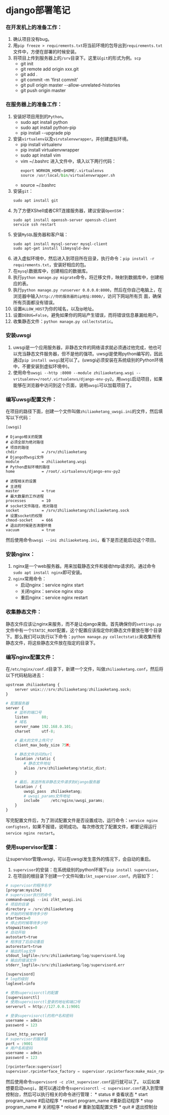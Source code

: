 # django部署笔记

### 在开发机上的准备工作：
1. 确认项目没有bug。
2. 用`pip freeze > requirements.txt`将当前环境的包导出到`requirements.txt`文件中，方便在部署的时候安装。
3. 将项目上传到服务器上的`/srv`目录下。这里以`git`的形式为例。`scp`
    * git init
    * git remote add origin xxx.git
    * git add .
    * git commit -m 'first commit'
    * git pull origin master --allow-unrelated-histories
    * git push origin master


### 在服务器上的准备工作：
1. 安装好项目用到的`Python`。
    * sudo apt install python
    * sudo apt install python-pip
    * pip install --upgrade pip
2. 安装`virtualenv`以及`virutalenvwrapper`。并创建虚拟环境。
    * pip install virtualenv
    * pip install virtualenvwrapper
    * sudo apt install vim
    * vim ~/.bashrc 进入文件中，填入以下两行代码：
        ```python
        export WORKON_HOME=$HOME/.virtualenvs
        source /usr/local/bin/virtualenvwrapper.sh
        ```
    * source ~/.bashrc
3. 安装`git`：
    ```shell
    sudo apt install git
    ```
4. 为了方便XShell或者CRT连接服务器，建议安装`OpenSSH`：
    ```shell
    sudo apt install openssh-server openssh-client
    service ssh restart
    ```
5. 安装`MySQL`服务器和客户端：
    ```shell
    sudo apt install mysql-server mysql-client
    sudo apt-get install libmysqld-dev
    ```
6. 进入虚拟环境中，然后进入到项目所在目录，执行命令：`pip install -r requirements.txt`，安装好相应的包。
7. 在`mysql`数据库中，创建相应的数据库。
8. 执行`python manage.py migrate`命令，将迁移文件，映射到数据库中，创建相应的表。
9. 执行`python manage.py runserver 0.0.0.0:8000`，然后在你自己电脑上，在浏览器中输入`http://你的服务器的ip地址:8000/`，访问下网站所有页 面，确保所有页面都没有错误。
10. 设置`ALLOW_HOST`为你的域名，以及ip地址。
11. 设置`DEBUG=False`，避免如果你的网站产生错误，而将错误信息暴漏给用户。
12. 收集静态文件：`python manage.py collectstatic`。


### 安装uwsgi
1. uwsgi是一个应用服务器，非静态文件的网络请求就必须通过他完成，他也可以充当静态文件服务器，但不是他的强项。uwsgi是使用python编写的，因此通过`pip install uwsgi`就可以了。(uwsgi必须安装在系统级别的Python环境中，不要安装到虚拟环境中)。
2. 使用命令`uwsgi --http :8000 --module zhiliaoketang.wsgi --vritualenv=/root/.virtualenvs/django-env-py2`。用`uwsgi`启动项目，如果能够在浏览器中访问到这个页面，说明`uwsgi`可以加载项目了。

### 编写uwsgi配置文件：
在项目的路径下面，创建一个文件叫做`zhiliaoketang_uwsgi.ini`的文件，然后填写以下代码：
```shell
[uwsgi]

# Django相关的配置
# 必须全部为绝对路径
# 项目的路径
chdir           = /srv/zhiliaoketang
# Django的wsgi文件
module          = zhiliaoketang.wsgi
# Python虚拟环境的路径
home            = /root/.virtualenvs/django-env-py2

# 进程相关的设置
# 主进程
master          = true
# 最大数量的工作进程
processes       = 10
# socket文件路径，绝对路径
socket          = /srv/zhiliaoketang/zhiliaoketang.sock
# 设置socket的权限
chmod-socket    = 666
# 退出的时候是否清理环境
vacuum          = true
```
然后使用命令`uwsgi --ini zhiliaoketang.ini`，看下是否还能启动这个项目。


### 安装nginx：
1. nginx是一个web服务器。用来加载静态文件和接收http请求的。通过命令`sudo apt install nginx`即可安装。
2. `nginx`常用命令：
    * 启动nginx：service nginx start
    * 关闭nginx：service nginx stop
    * 重启nginx：service nginx restart

### 收集静态文件：
静态文件应该让nginx来服务，而不是让django来做。首先确保你的`settings.py`文件中有一个`STATIC_ROOT`配置，这个配置应该指定你的静态文件要放在哪个目录下。那么我们可以执行以下命令：`python manage.py collectstatic`来收集所有静态文件，将这些静态文件放在指定的目录下。

### 编写nginx配置文件：
在`/etc/nginx/conf.d`目录下，新建一个文件，叫做`zhiliaoketang.conf`，然后将以下代码粘贴进去：
```python
upstream zhiliaoketang {
    server unix:///srv/zhiliaoketang/zhiliaoketang.sock; 
}

# 配置服务器
server {
    # 监听的端口号
    listen      80;
    # 域名
    server_name 192.168.0.101; 
    charset     utf-8;

    # 最大的文件上传尺寸
    client_max_body_size 75M;  

    # 静态文件访问的url
    location /static {
        # 静态文件地址
        alias /srv/zhiliaoketang/static_dist; 
    }

    # 最后，发送所有非静态文件请求到django服务器
    location / {
        uwsgi_pass  zhiliaoketang;
        # uwsgi_params文件地址
        include     /etc/nginx/uwsgi_params; 
    }
}
```
写完配置文件后，为了测试配置文件是否设置成功，运行命令：`service nginx configtest`，如果不报错，说明成功。
每次修改完了配置文件，都要记得运行`service nginx restart`。

### 使用supervisor配置：
让supervisor管理uwsgi，可以在uwsgi发生意外的情况下，会自动的重启。
1. `supervisor`的安装：在系统级别的python环境下`pip install supervisor`。
2. 在项目的根目录下创建一个文件叫做`zlkt_supervisor.conf`。内容如下：
```python
# supervisor的程序名字
[program:mysite]
# supervisor执行的命令
command=uwsgi --ini zlkt_uwsgi.ini
# 项目的目录
directory = /srv/zhiliaoketang 
# 开始的时候等待多少秒
startsecs=0
# 停止的时候等待多少秒
stopwaitsecs=0  
# 自动开始
autostart=true
# 程序挂了后自动重启
autorestart=true
# 输出的log文件
stdout_logfile=/srv/zhiliaoketang/log/supervisord.log
# 输出的错误文件
stderr_logfile=/srv/zhiliaoketang/log/supervisord.err

[supervisord]
# log的级别
loglevel=info

# 使用supervisorctl的配置
[supervisorctl]
# 使用supervisorctl登录的地址和端口号
serverurl = http://127.0.0.1:9001

# 登录supervisorctl的用户名和密码
username = admin
password = 123

[inet_http_server]
# supervisor的服务器
port = :9001
# 用户名和密码
username = admin
password = 123

[rpcinterface:supervisor]
supervisor.rpcinterface_factory = supervisor.rpcinterface:make_main_rpcinterface
```
然后使用命令`supervisord -c zlkt_supervisor.conf`运行就可以了。
以后如果想要启动`uwsgi`，就可以通过命令`supervisorctl -c supervisor.conf`进入到管理控制台，然后可以执行相关的命令进行管理：
    * status                # 查看状态
    * start program_name    #启动程序
    * restart program_name  #重新启动程序
    * stop program_name     # 关闭程序
    * reload                # 重新加载配置文件
    * quit                  # 退出控制台


